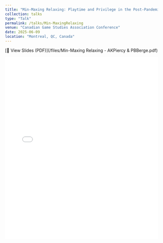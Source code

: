 ```yaml
---
title: "Min-Maxing Relaxing: Playtime and Privilege in the Post-Pandemic"
collection: talks
type: "Talk"
permalink: /talks/Min-MaxingRelaxing
venue: "Canadian Game Studies Association Conference"
date: 2025-06-09
location: "Montreal, QC, Canada"
---
```


[📑 View Slides (PDF)](/files/Min-Maxing Relaxing - AKPiercy & PBBerge.pdf)

<embed src="/files/Min-Maxing Relaxing - AKPiercy & PBBerge.pdf" width="100%" height="600px" type="application/pdf">
